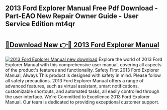 ## 2013 Ford Explorer Manual Free Pdf Download - Part-EAO New Repair Owner Guide - User Service Edition mt4qr

# <h2><a href="http://bc12120.oget.top/?id=2013+Ford+Explorer+Manual">🔗Download New 👉🔴 2013 Ford Explorer Manual</a></h2>

[![2013 Ford Explorer Manual new download](https://i.imgur.com/5g1atiW.png)](http://bc12120.oget.top/?id=2013+Ford+Explorer+Manual)
Explore the world of 2013 Ford Explorer Manual with this comprehensive user manual, covering all aspects of the product's features and functionality. Safety First 2013 Ford Explorer Manual, Always This product is designed with safety in mind. Please follow all safety precautions. 2013 Ford Explorer Manual offers a range of advanced features, such as virtual assistant, smart notifications, customizable shortcuts, and automated tasks, all easily controlled through the user interface. We're Committed to Excellence 2013 Ford Explorer Manual. Our team is dedicated to providing exceptional customer support.
